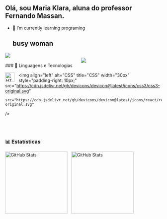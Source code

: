 ## Olá, sou Maria Klara, aluna do professor Fernando Massan.
- 🌱 I’m currently learning programing
  ## busy woman
<div aling="center" > 
  <picture>
    <source 
      srcset="https:github-readme-stats.vercel.app/api?username=klarasosouza&show_icons=true&theme=dark"
      media="(prefers-color-scheme: dark)"/>
<source
srcset="https://github-readme-stats.vercel.app/api?username=klarasosouza&show_icons=true"
media="(prefers-color-scheme: light), (prefers-color-scheme: no-preference)"
/>
<img src="https://github-readme-stats.vercel.app/api?username=klarasosouza&show_icons=true"/>
</picture>
</div>

<div align="center" >
  <img src="https://skillicons.dev/icons?i=html,css,github"/>
</div>
### 🤖 Linguagens e Tecnologias

<img 
    align="left" 
    alt="HTML"
    title="HTML" 
    width="30px" 
    style="padding-right: 10px;" 
    src="https://cdn.jsdelivr.net/gh/devicons/devicon@latest/icons/html5/html5-original.svg" 
/>
<img 
    align="left" 
    alt="CSS" 
    title="CSS"
    width="30px" 
    style="padding-right: 10px;" 
    src="https://cdn.jsdelivr.net/gh/devicons/devicon@latest/icons/css3/css3-original.svg" 

    src="https://cdn.jsdelivr.net/gh/devicons/devicon@latest/icons/react/react-original.svg" 
/>



<br/>
<br/>

### 📊 Estatísticas

<p>
  <img 
    align="left" 
    alt="GitHub Stats" 
    height="200" 
    style="padding-right: 10px;" 
    src="https://github-readme-stats.vercel.app/api?username=klarasosouza&show_icons=true&theme=tokyonight&include_all_commits=true&locale=pt-br" 
  />

<img 
      align="left" 
      alt="GitHub Stats" 
      height="200" 
      src="https://github-readme-stats.vercel.app/api/top-langs/?username=klarasosouza&theme=tokyonight&layout=compact&custom_title=Tecnologias&langs_count=9" 
  />

</p>
